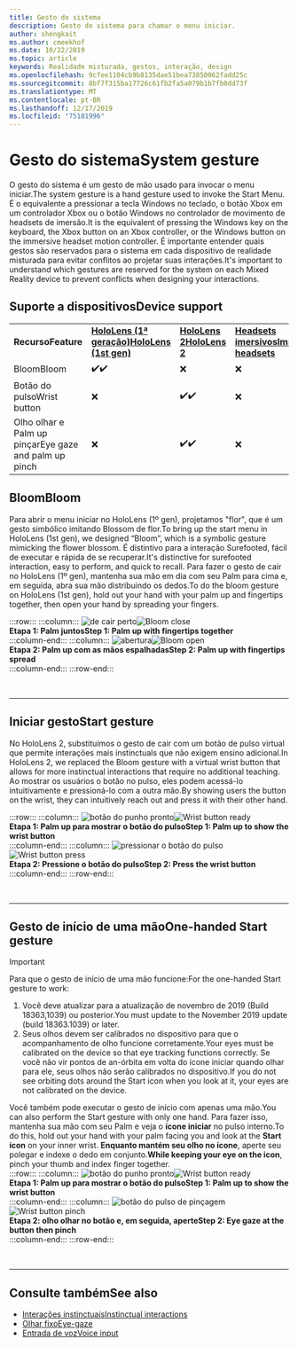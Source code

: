 ```yaml
---
title: Gesto do sistema
description: Gesto do sistema para chamar o menu iniciar.
author: shengkait
ms.author: cmeekhof
ms.date: 10/22/2019
ms.topic: article
keywords: Realidade misturada, gestos, interação, design
ms.openlocfilehash: 9cfee1104cb9b8135dae51bea73850062fadd25c
ms.sourcegitcommit: 8bf7f315ba17726c61fb2fa5a079b1b7fb0dd73f
ms.translationtype: MT
ms.contentlocale: pt-BR
ms.lasthandoff: 12/17/2019
ms.locfileid: "75181996"
---
```

# <a name="system-gesture"></a><span data-ttu-id="a02ea-104">Gesto do sistema</span><span class="sxs-lookup"><span data-stu-id="a02ea-104">System gesture</span></span>

<span data-ttu-id="a02ea-105">O gesto do sistema é um gesto de mão usado para invocar o menu iniciar.</span><span class="sxs-lookup"><span data-stu-id="a02ea-105">The system gesture is a hand gesture used to invoke the Start Menu.</span></span> <span data-ttu-id="a02ea-106">É o equivalente a pressionar a tecla Windows no teclado, o botão Xbox em um controlador Xbox ou o botão Windows no controlador de movimento de headsets de imersão.</span><span class="sxs-lookup"><span data-stu-id="a02ea-106">It is the equivalent of pressing the Windows key on the keyboard, the Xbox button on an Xbox controller, or the Windows button on the immersive headset motion controller.</span></span> <span data-ttu-id="a02ea-107">É importante entender quais gestos são reservados para o sistema em cada dispositivo de realidade misturada para evitar conflitos ao projetar suas interações.</span><span class="sxs-lookup"><span data-stu-id="a02ea-107">It's important to understand which gestures are reserved for the system on each Mixed Reality device to prevent conflicts when designing your interactions.</span></span>

## <a name="device-support"></a><span data-ttu-id="a02ea-108">Suporte a dispositivos</span><span class="sxs-lookup"><span data-stu-id="a02ea-108">Device support</span></span>

<table>
    <colgroup>
    <col width="25%" />
    <col width="25%" />
    <col width="25%" />
    <col width="25%" />
    </colgroup>
    <tr>
        <td><span data-ttu-id="a02ea-109"><strong>Recurso</strong></span><span class="sxs-lookup"><span data-stu-id="a02ea-109"><strong>Feature</strong></span></span></td>
        <td><span data-ttu-id="a02ea-110"><a href="hololens-hardware-details.md"><strong>HoloLens (1ª geração)</strong></a></span><span class="sxs-lookup"><span data-stu-id="a02ea-110"><a href="hololens-hardware-details.md"><strong>HoloLens (1st gen)</strong></a></span></span></td>
        <td><span data-ttu-id="a02ea-111"><a href="https://docs.microsoft.com/hololens/hololens2-hardware"><strong>HoloLens 2</strong></span><span class="sxs-lookup"><span data-stu-id="a02ea-111"><a href="https://docs.microsoft.com/hololens/hololens2-hardware"><strong>HoloLens 2</strong></span></span></td>
        <td><span data-ttu-id="a02ea-112"><a href="immersive-headset-hardware-details.md"><strong>Headsets imersivos</strong></a></span><span class="sxs-lookup"><span data-stu-id="a02ea-112"><a href="immersive-headset-hardware-details.md"><strong>Immersive headsets</strong></a></span></span></td>
    </tr>
     <tr>
        <td><span data-ttu-id="a02ea-113">Bloom</span><span class="sxs-lookup"><span data-stu-id="a02ea-113">Bloom</span></span></td>
        <td><span data-ttu-id="a02ea-114">✔️</span><span class="sxs-lookup"><span data-stu-id="a02ea-114">✔️</span></span></td>
        <td>❌</td>
        <td>❌</td>
    </tr>
     <tr>
        <td><span data-ttu-id="a02ea-115">Botão do pulso</span><span class="sxs-lookup"><span data-stu-id="a02ea-115">Wrist button</span></span></td>
        <td>❌</td>
        <td><span data-ttu-id="a02ea-116">✔️</span><span class="sxs-lookup"><span data-stu-id="a02ea-116">✔️</span></span></td>
        <td>❌</td>
    </tr>
    <tr>
        <td><span data-ttu-id="a02ea-117">Olho olhar e Palm up pinçar</span><span class="sxs-lookup"><span data-stu-id="a02ea-117">Eye gaze and palm up pinch</span></span></td>
        <td>❌</td>
        <td><span data-ttu-id="a02ea-118">✔️</span><span class="sxs-lookup"><span data-stu-id="a02ea-118">✔️</span></span></td>
        <td>❌</td>
    </tr>
</table>

## <a name="bloom"></a><span data-ttu-id="a02ea-119">Bloom</span><span class="sxs-lookup"><span data-stu-id="a02ea-119">Bloom</span></span>
<span data-ttu-id="a02ea-120">Para abrir o menu iniciar no HoloLens (1º gen), projetamos "flor", que é um gesto simbólico imitando Blossom de flor.</span><span class="sxs-lookup"><span data-stu-id="a02ea-120">To bring up the start menu in HoloLens (1st gen), we designed “Bloom”, which is a symbolic gesture mimicking the flower blossom.</span></span> <span data-ttu-id="a02ea-121">É distintivo para a interação Surefooted, fácil de executar e rápida de se recuperar.</span><span class="sxs-lookup"><span data-stu-id="a02ea-121">It's distinctive for surefooted interaction, easy to perform, and quick to recall.</span></span> <span data-ttu-id="a02ea-122">Para fazer o gesto de cair no HoloLens (1º gen), mantenha sua mão em dia com seu Palm para cima e, em seguida, abra sua mão distribuindo os dedos.</span><span class="sxs-lookup"><span data-stu-id="a02ea-122">To do the bloom gesture on HoloLens (1st gen), hold out your hand with your palm up and fingertips together, then open your hand by spreading your fingers.</span></span>

:::row:::
    :::column:::
        <span data-ttu-id="a02ea-123">![de cair perto](images/bloom-close.png)</span><span class="sxs-lookup"><span data-stu-id="a02ea-123">![Bloom close](images/bloom-close.png)</span></span><br>
        <span data-ttu-id="a02ea-124">**Etapa 1: Palm juntos**</span><span class="sxs-lookup"><span data-stu-id="a02ea-124">**Step 1: Palm up with fingertips together**</span></span><br>
    :::column-end:::
    :::column:::
        <span data-ttu-id="a02ea-125">![abertura](images/bloom-open.png)</span><span class="sxs-lookup"><span data-stu-id="a02ea-125">![Bloom open](images/bloom-open.png)</span></span><br>
        <span data-ttu-id="a02ea-126">**Etapa 2: Palm up com as mãos espalhadas**</span><span class="sxs-lookup"><span data-stu-id="a02ea-126">**Step 2: Palm up with fingertips spread**</span></span><br>
    :::column-end:::
:::row-end:::

<br>

---

## <a name="start-gesture"></a><span data-ttu-id="a02ea-127">Iniciar gesto</span><span class="sxs-lookup"><span data-stu-id="a02ea-127">Start gesture</span></span>
<span data-ttu-id="a02ea-128">No HoloLens 2, substituímos o gesto de cair com um botão de pulso virtual que permite interações mais instinctuals que não exigem ensino adicional.</span><span class="sxs-lookup"><span data-stu-id="a02ea-128">In HoloLens 2, we replaced the Bloom gesture with a virtual wrist button that allows for more instinctual interactions that require no additional teaching.</span></span> <span data-ttu-id="a02ea-129">Ao mostrar os usuários o botão no pulso, eles podem acessá-lo intuitivamente e pressioná-lo com a outra mão.</span><span class="sxs-lookup"><span data-stu-id="a02ea-129">By showing users the button on the wrist, they can intuitively reach out and press it with their other hand.</span></span>

:::row:::
    :::column:::
        <span data-ttu-id="a02ea-130">![botão do punho pronto](images/wrist-button-ready.png)</span><span class="sxs-lookup"><span data-stu-id="a02ea-130">![Wrist button ready](images/wrist-button-ready.png)</span></span><br>
        <span data-ttu-id="a02ea-131">**Etapa 1: Palm up para mostrar o botão do pulso**</span><span class="sxs-lookup"><span data-stu-id="a02ea-131">**Step 1: Palm up to show the wrist button**</span></span><br>
    :::column-end:::
    :::column:::
        <span data-ttu-id="a02ea-132">![pressionar o botão do pulso](images/wrist-button-press.png)</span><span class="sxs-lookup"><span data-stu-id="a02ea-132">![Wrist button press](images/wrist-button-press.png)</span></span><br>
        <span data-ttu-id="a02ea-133">**Etapa 2: Pressione o botão do pulso**</span><span class="sxs-lookup"><span data-stu-id="a02ea-133">**Step 2: Press the wrist button**</span></span><br>
    :::column-end:::
:::row-end:::

<br>

---


## <a name="one-handed-start-gesture"></a><span data-ttu-id="a02ea-134">Gesto de início de uma mão</span><span class="sxs-lookup"><span data-stu-id="a02ea-134">One-handed Start gesture</span></span>

> [!IMPORTANT]
> <span data-ttu-id="a02ea-135">Para que o gesto de início de uma mão funcione:</span><span class="sxs-lookup"><span data-stu-id="a02ea-135">For the one-handed Start gesture to work:</span></span>
>
> 1. <span data-ttu-id="a02ea-136">Você deve atualizar para a atualização de novembro de 2019 (Build 18363,1039) ou posterior.</span><span class="sxs-lookup"><span data-stu-id="a02ea-136">You must update to the November 2019 update (build 18363.1039) or later.</span></span>
> 1. <span data-ttu-id="a02ea-137">Seus olhos devem ser calibrados no dispositivo para que o acompanhamento de olho funcione corretamente.</span><span class="sxs-lookup"><span data-stu-id="a02ea-137">Your eyes must be calibrated on the device so that eye tracking functions correctly.</span></span> <span data-ttu-id="a02ea-138">Se você não vir pontos de an-órbita em volta do ícone iniciar quando olhar para ele, seus olhos não serão calibrados no dispositivo.</span><span class="sxs-lookup"><span data-stu-id="a02ea-138">If you do not see orbiting dots around the Start icon when you look at it, your eyes are not calibrated on the device.</span></span>

<span data-ttu-id="a02ea-139">Você também pode executar o gesto de início com apenas uma mão.</span><span class="sxs-lookup"><span data-stu-id="a02ea-139">You can also perform the Start gesture with only one hand.</span></span> <span data-ttu-id="a02ea-140">Para fazer isso, mantenha sua mão com seu Palm e veja o **ícone iniciar** no pulso interno.</span><span class="sxs-lookup"><span data-stu-id="a02ea-140">To do this, hold out your hand with your palm facing you and look at the **Start icon** on your inner wrist.</span></span> <span data-ttu-id="a02ea-141">**Enquanto mantém seu olho no ícone**, aperte seu polegar e indexe o dedo em conjunto.</span><span class="sxs-lookup"><span data-stu-id="a02ea-141">**While keeping your eye on the icon**, pinch your thumb and index finger together.</span></span><br>
:::row:::
    :::column:::
        <span data-ttu-id="a02ea-142">![botão do punho pronto](images/wrist-button-ready.png)</span><span class="sxs-lookup"><span data-stu-id="a02ea-142">![Wrist button ready](images/wrist-button-ready.png)</span></span><br>
        <span data-ttu-id="a02ea-143">**Etapa 1: Palm up para mostrar o botão do pulso**</span><span class="sxs-lookup"><span data-stu-id="a02ea-143">**Step 1: Palm up to show the wrist button**</span></span><br>
    :::column-end:::
    :::column:::
        <span data-ttu-id="a02ea-144">![botão do pulso de pinçagem](images/wrist-button-pinch.png)</span><span class="sxs-lookup"><span data-stu-id="a02ea-144">![Wrist button pinch](images/wrist-button-pinch.png)</span></span><br>
        <span data-ttu-id="a02ea-145">**Etapa 2: olho olhar no botão e, em seguida, aperte**</span><span class="sxs-lookup"><span data-stu-id="a02ea-145">**Step 2: Eye gaze at the button then pinch**</span></span><br>
    :::column-end:::
:::row-end:::

<br>

---

## <a name="see-also"></a><span data-ttu-id="a02ea-146">Consulte também</span><span class="sxs-lookup"><span data-stu-id="a02ea-146">See also</span></span>

* [<span data-ttu-id="a02ea-147">Interações instinctuais</span><span class="sxs-lookup"><span data-stu-id="a02ea-147">Instinctual interactions</span></span>](interaction-fundamentals.md)
* [<span data-ttu-id="a02ea-148">Olhar fixo</span><span class="sxs-lookup"><span data-stu-id="a02ea-148">Eye-gaze</span></span>](eye-tracking.md)
* [<span data-ttu-id="a02ea-149">Entrada de voz</span><span class="sxs-lookup"><span data-stu-id="a02ea-149">Voice input</span></span>](voice-input.md)
